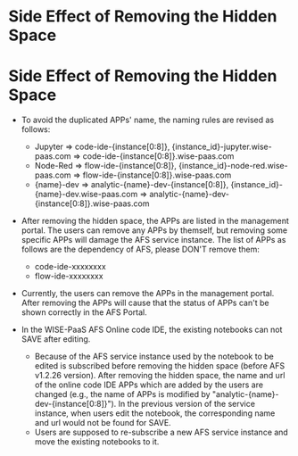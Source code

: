 # Side Effect of Removing the Hidden Space

# Side Effect of Removing the Hidden Space
* To avoid the duplicated APPs' name, the naming rules are revised as follows:
    - Jupyter => code-ide-{instance[0:8]}, {instance_id}-jupyter.wise-paas.com => code-ide-{instance[0:8]}.wise-paas.com
    - Node-Red => flow-ide-{instance[0:8]}, {instance_id}-node-red.wise-paas.com => flow-ide-{instance[0:8]}.wise-paas.com
    - {name}-dev => analytic-{name}-dev-{instance[0:8]}, {instance_id}-{name}-dev.wise-paas.com => analytic-{name}-dev-{instance[0:8]}.wise-paas.com

* After removing the hidden space, the APPs are listed in the management portal. The users can remove any APPs by themself, but removing some specific APPs will damage the AFS service instance. The list of APPs as follows are the dependency of AFS, please DON'T remove them:
	- code-ide-xxxxxxxx
	- flow-ide-xxxxxxxx   

* Currently, the users can remove the APPs in the management portal. After removing the APPs will cause that the status of APPs can't be shown correctly in the AFS Portal.    

* In the WISE-PaaS AFS Online code IDE, the existing notebooks can not SAVE after editing.   
	- Because of the AFS service instance used by the notebook to be edited is subscribed before removing the hidden space (before AFS v1.2.26 version). After removing the hidden space, the name and url of the online code IDE APPs which are added by the users are changed (e.g., the name of APPs is modified by "analytic-{name}-dev-{instance[0:8]}"). In the previous version of the service instance, when users edit the notebook, the corresponding name and url would not be found for SAVE.
	- Users are supposed to re-subscribe a new AFS service instance and move the existing notebooks to it.


